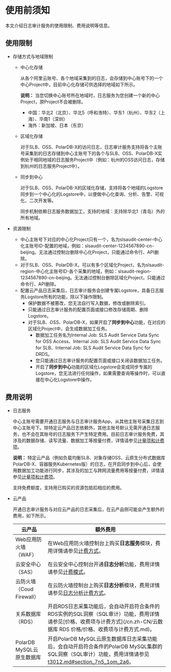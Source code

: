 # 使用前须知

本文介绍日志审计服务的使用限制、费用说明等信息。

## 使用限制

-   存储方式与地域限制
    -   中心化存储

        从各个阿里云账号、各个地域采集到的日志，会存储到中心账号下的一个中心Project中，目前中心化存储可供选择的地域如下所示。

        **说明：** 当您切换中心账号所在地域时，日志服务为您创建一个新的中心Project，原Project不会被删除。

        -   中国：华北2（北京）、华北5（呼和浩特）、华东1（杭州）、华东2（上海）、华南1（深圳）
        -   海外：新加坡、日本（东京）
    -   区域化存储

        对于SLB、OSS、PolarDB-X的访问日志，日志审计服务支持将各个主账号采集到的日志存储到中心主账号下的各个与SLB、OSS、PolarDB-X实例处于相同地域的日志服务Project中（例如：杭州的OSS访问日志，存储到杭州的日志服务Project中）。

    -   同步到中心

        对于SLB、OSS、PolarDB-X的区域化存储，支持将各个地域的Logstore同步到一个中心化的Logstore中，以便做中心化查询、分析、告警、可视化、二次开发等。

        同步机制依赖日志服务数据加工，支持的地域：支持除华北1（青岛）外的所有地域。

-   资源限制
    -   中心主账号下对应的中心化Project只有一个，名为slsaudit-center-中心化主账号ID-配置的地域，例如：slsaudit-center-1234567890-cn-beijing。无法通过控制台删除中心化Project，只能通过命令行、API删除。
    -   对于SLB、OSS、PolarDB-X，可以有多个区域化Project，名为slsaudit-region-中心化主账号ID-各个采集的地域，例如：slsaudit-region-1234567890-cn-beijing。无法通过控制台删除区域化Project，只能通过命令行、API删除。
    -   配置云产品日志采集后，日志审计服务会创建专属Logstore，具备日志服务Logstore所有的功能，除以下操作限制。
        -   保护数据不被篡改，您无法自行写入数据，修改或删除索引。
        -   只能通过日志审计服务的配置页面或接口修改存储周期、删除Logstore。
        -   对于SLB、OSS、PolarDB-X，如果开启了**同步到中心**功能，在对应的区域化Project中，会生成数据加工任务。
            -   数据加工任务名为Internal Job: SLS Audit Service Data Sync for OSS Access、Internal Job: SLS Audit Service Data Sync for SLB、Internal Job: SLS Audit Service Data Sync for DRDS。
            -   您只能通过日志审计服务的配置页面或接口关闭该数据加工任务。
            -   开启了**同步到中心**功能的区域化Logstore会变成同步专属的Logstore，您无法进行任何操作，如果需要查询等操作时，可以直接在中心化Logstore中操作。

## 费用说明

-   日志服务

    中心主账号需要开通日志服务与日志审计服务App，从其他主账号采集日志到中心主账号下。除特定云产品日志依赖外，其他主账号默认无需开通日志服务，也不会在其账号的日志服务下产生特定费用。目前日志审计服务免费，其涉及的数据存储、读写流量、数据加工等按量付费，详情请参见[计量项和计费项](/cn.zh-CN/产品定价/计量项和计费项.md)。

    **说明：** 特定云产品（例如负载均衡SLB、对象存储OSS、云原生分布式数据库PolarDB-X、容器服务Kubernetes版）的日志，在开启同步到中心后，会使用数据加工功能进行同步，其涉及的加工与跨网流量费用等按量付费，详情请参见[计量项和计费项](/cn.zh-CN/产品定价/计量项和计费项.md)。

    支持免费额度，支持用已购买的资源包抵扣相应的费用。

-   云产品

    开通日志审计服务与对应云产品的日志采集后，在云产品侧可能会产生额外的费用，如下所示。

    |云产品|额外费用|
    |---|----|
    |Web应用防火墙（WAF）|在Web应用防火墙控制台上购买**日志服务**模块，费用详情请参见[计费方式](/cn.zh-CN/日志管理/日志服务/计费方式.md)。|
    |云安全中心（SAS）|在云安全中心控制台开通**日志分析**功能，费用详情请参见[计费模式](/cn.zh-CN/计费与开通服务/计费模式.md)。|
    |云防火墙（Coud Firewall）|在云防火墙控制台上购买**日志分析**模块，费用详情请参见[日志分析计费方式](/cn.zh-CN/日志/日志分析/日志分析计费方式.md)。|
    |关系数据库（RDS）|开启RDS日志采集功能后，会自动开启符合条件的RDS实例的SQL洞察（SQL审计）功能，费用详情请参见[价格、收费项与计费方式](/cn.zh-CN/云数据库 RDS 价格/价格、收费项与计费方式.md)。|
    |PolarDB MySQL云原生数据库|开启PolarDB MySQL云原生数据库日志采集功能后，会自动开启符合条件的PolarDB MySQL集群的SQL洞察（SQL审计）功能，费用详情请参见[t3012.md\#section\_7n5\_1om\_2a6](/cn.zh-CN/产品价格与购买/计费项概览.md)。|


